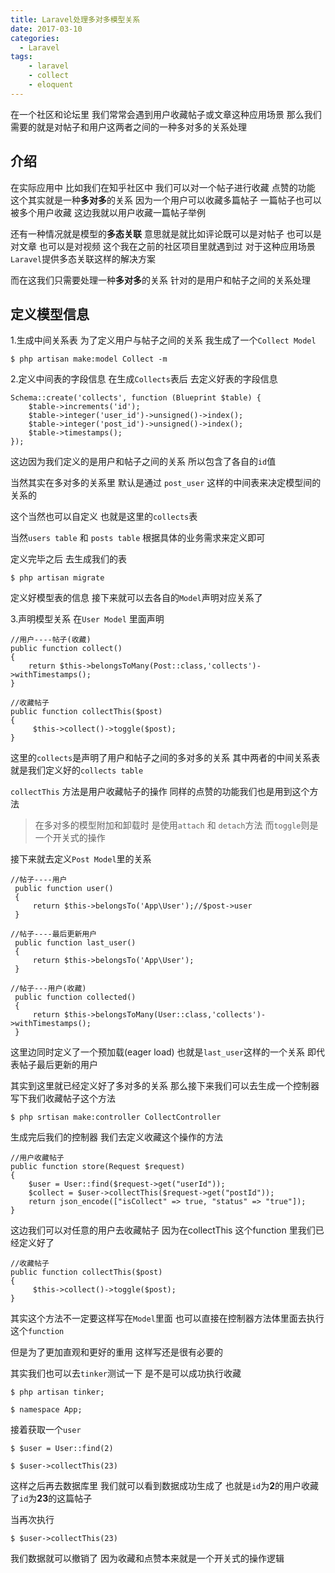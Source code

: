 ```yaml
---
title: Laravel处理多对多模型关系
date: 2017-03-10
categories:
  - Laravel
tags:
    - laravel
    - collect
    - eloquent
---
```

在一个社区和论坛里 我们常常会遇到用户收藏帖子或文章这种应用场景 那么我们需要的就是对帖子和用户这两者之间的一种多对多的关系处理


## 介绍
在实际应用中 比如我们在知乎社区中 我们可以对一个帖子进行收藏 点赞的功能 这个其实就是一种**多对多**的关系
因为一个用户可以收藏多篇帖子 一篇帖子也可以被多个用户收藏 这边我就以用户收藏一篇帖子举例

还有一种情况就是模型的**多态关联** 意思就是就比如评论既可以是对帖子 也可以是对文章 也可以是对视频
这个我在之前的社区项目里就遇到过 对于这种应用场景`Laravel`提供多态关联这样的解决方案

而在这我们只需要处理一种**多对多**的关系 针对的是用户和帖子之间的关系处理
## 定义模型信息
1.生成中间关系表
为了定义用户与帖子之间的关系 我生成了一个`Collect Model`
```shell
$ php artisan make:model Collect -m
```
2.定义中间表的字段信息
在生成`Collects`表后 去定义好表的字段信息
```php?start_inline=1
Schema::create('collects', function (Blueprint $table) {
    $table->increments('id');
    $table->integer('user_id')->unsigned()->index();
    $table->integer('post_id')->unsigned()->index();
    $table->timestamps();
});
```
这边因为我们定义的是用户和帖子之间的关系 所以包含了各自的`id`值

当然其实在多对多的关系里 默认是通过 `post_user` 这样的中间表来决定模型间的关系的

这个当然也可以自定义 也就是这里的`collects`表

当然`users table` 和 `posts table` 根据具体的业务需求来定义即可

定义完毕之后 去生成我们的表
```shell
$ php artisan migrate
```

定义好模型表的信息 接下来就可以去各自的`Model`声明对应关系了

3.声明模型关系
在`User Model` 里面声明
```php?start_inline=1
//用户----帖子(收藏)
public function collect()
{
    return $this->belongsToMany(Post::class,'collects')->withTimestamps();
}

//收藏帖子
public function collectThis($post)
{
     $this->collect()->toggle($post);
}
```
这里的`collects`是声明了用户和帖子之间的多对多的关系 其中两者的中间关系表就是我们定义好的`collects table`

`collectThis` 方法是用户收藏帖子的操作 同样的点赞的功能我们也是用到这个方法

> 在多对多的模型附加和卸载时 是使用`attach` 和 `detach`方法 而`toggle`则是一个开关式的操作

接下来就去定义`Post Model`里的关系
```php?start_inline=1
//帖子----用户
 public function user()
 {
     return $this->belongsTo('App\User');//$post->user
 }

//帖子----最后更新用户
 public function last_user()
 {
     return $this->belongsTo('App\User');
 }

//帖子---用户(收藏)
 public function collected()
 {
     return $this->belongsToMany(User::class,'collects')->withTimestamps();
 }
```

这里边同时定义了一个预加载(eager load) 也就是`last_user`这样的一个关系 即代表帖子最后更新的用户

其实到这里就已经定义好了多对多的关系 那么接下来我们可以去生成一个控制器 写下我们收藏帖子这个方法
```shell
$ php srtisan make:controller CollectController
```

生成完后我们的控制器 我们去定义收藏这个操作的方法
```php?start_inline=1
//用户收藏帖子
public function store(Request $request)
{
    $user = User::find($request->get("userId"));
    $collect = $user->collectThis($request->get("postId"));
    return json_encode(["isCollect" => true, "status" => "true"]);
}
```

这边我们可以对任意的用户去收藏帖子 因为在collectThis 这个function 里我们已经定义好了
```php?start_inline=1
//收藏帖子
public function collectThis($post)
{
     $this->collect()->toggle($post);
}
```
其实这个方法不一定要这样写在`Model`里面 也可以直接在控制器方法体里面去执行这个`function`

但是为了更加直观和更好的重用 这样写还是很有必要的

其实我们也可以去`tinker`测试一下 是不是可以成功执行收藏
```shell
$ php artisan tinker;
```

```shell
$ namespace App;
```

接着获取一个`user`
```shell
$ $user = User::find(2)
```

```shell
$ $user->collectThis(23)
```

这样之后再去数据库里 我们就可以看到数据成功生成了 也就是`id`为**2**的用户收藏了`id`为**23**的这篇帖子

当再次执行

```shell
$ $user->collectThis(23)
```

我们数据就可以撤销了 因为收藏和点赞本来就是一个开关式的操作逻辑
